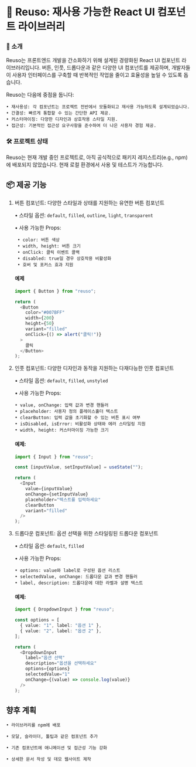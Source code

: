 # 📘 Reuso: 재사용 가능한 React UI 컴포넌트 라이브러리

### 🚀 소개

Reuso는 프론트엔드 개발을 간소화하기 위해 설계된 경량화된 React UI 컴포넌트 라이브러리입니다. 버튼, 인풋, 드롭다운과 같은 다양한 UI 컴포넌트를 제공하며, 개발자들이 사용자 인터페이스를 구축할 때 반복적인 작업을 줄이고 효율성을 높일 수 있도록 돕습니다.

Reuso는 다음에 중점을 둡니다:

    • 재사용성: 각 컴포넌트는 프로젝트 전반에서 모듈화되고 재사용 가능하도록 설계되었습니다.
    • 간결성: 빠르게 통합할 수 있는 간단한 API 제공.
    • 커스터마이징: 다양한 디자인과 상호작용 스타일 지원.
    • 접근성: 기본적인 접근성 요구사항을 준수하여 더 나은 사용자 경험 제공.

### 🛠️ 프로젝트 상태

Reuso는 현재 개발 중인 프로젝트로, 아직 공식적으로 패키지 레지스트리(e.g., npm)에 배포되지 않았습니다. 현재 로컬 환경에서 사용 및 테스트가 가능합니다.

## 📦 제공 기능

1.  버튼 컴포넌트: 다양한 스타일과 상태를 지원하는 유연한 버튼 컴포넌트

    • 스타일 옵션: `default`, `filled`, `outline`, `light`, `transparent`

    • 사용 가능한 Props:

         • color: 버튼 색상
         • width, height: 버튼 크기
         • onClick: 클릭 이벤트 콜백
         • disabled: true일 경우 상호작용 비활성화
         • 호버 및 포커스 효과 지원

    #### 예제

    ```typescript
    import { Button } from "reuso";

    return (
      <Button
        color="#007BFF"
        width={200}
        height={50}
        variant="filled"
        onClick={() => alert("클릭!")}
      >
        클릭
      </Button>
    );
    ```

2.  인풋 컴포넌트: 다양한 디자인과 동작을 지원하는 다재다능한 인풋 컴포넌트

    • 스타일 옵션: `default`, `filled`, `unstyled`

    • 사용 가능한 Props:

        • value, onChange: 입력 값과 변경 핸들러
        • placeholder: 사용자 정의 플레이스홀더 텍스트
        • clearButton: 입력 값을 초기화할 수 있는 버튼 표시 여부
        • isDisabled, isError: 비활성화 상태와 에러 스타일링 지원
        • width, height: 커스터마이징 가능한 크기

    #### 예제:

    ```typescript
    import { Input } from "reuso";

    const [inputValue, setInputValue] = useState("");

    return (
      <Input
        value={inputValue}
        onChange={setInputValue}
        placeholder="텍스트를 입력하세요"
        clearButton
        variant="filled"
      />
    );
    ```

3.  드롭다운 컴포넌트: 옵션 선택을 위한 스타일링된 드롭다운 컴포넌트

    • 스타일 옵션: `default`, `filled`

    • 사용 가능한 Props:

        • options: value와 label로 구성된 옵션 리스트
        • selectedValue, onChange: 드롭다운 값과 변경 핸들러
        • label, description: 드롭다운에 대한 라벨과 설명 텍스트

    #### 예제:

    ```typescript
    import { DropdownInput } from "reuso";

    const options = [
      { value: "1", label: "옵션 1" },
      { value: "2", label: "옵션 2" },
    ];

    return (
      <DropdownInput
        label="옵션 선택"
        description="옵션을 선택하세요"
        options={options}
        selectedValue="1"
        onChange={(value) => console.log(value)}
      />
    );
    ```

## 향후 계획

    • 라이브러리를 npm에 배포

    • 모달, 슬라이더, 툴팁과 같은 컴포넌트 추가

    • 기존 컴포넌트에 애니메이션 및 접근성 기능 강화

    • 상세한 문서 작성 및 데모 웹사이트 제작
